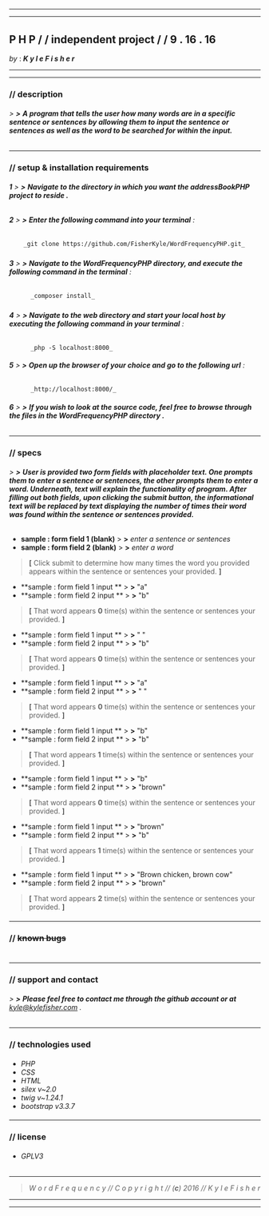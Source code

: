 ***
___
######
## **P H P** / / **independent project** / / **9** . **16** . **16**
 _by_ : _**K y l e   F i s h e r**_  
**********
***
### //  **description**
###### > **>** **A program that tells the user how many words are in a specific sentence or sentences by allowing them to input the sentence or sentences as well as the word to be searched for within the input.**
###
___

### // **setup & installation requirements**

###### **1** > **>** **Navigate to the directory in which you want the addressBookPHP project to reside .**
##
###### **2** > **>** **Enter the following command into your terminal** :
        _git clone https://github.com/FisherKyle/WordFrequencyPHP.git_
#####
######  **3** > **>** **Navigate to the WordFrequencyPHP directory, and execute the following command in the terminal** :
          _composer install_
#####
######  **4** > **>** **Navigate to the web directory and start your local host by executing the following command in your terminal** :
          _php -S localhost:8000_

######  **5** > **>** **Open up the browser of your choice and go to the following url** :
          _http://localhost:8000/_

######  **6** > **>**  **If you wish to look at the source code, feel free to browse through the files in the WordFrequencyPHP directory .**
###
___
### // **specs**

###### > **>** **User is provided two form fields with placeholder text. One prompts them to enter a sentence or sentences, the other prompts them to enter a word. Underneath, text will explain the functionality of program. After filling out both fields, upon clicking the submit button, the informational text will be replaced by text displaying the number of times their word was found within the sentence or sentences provided.**
###
*  **sample : form field 1 (blank)** > **>**  _enter a sentence or sentences_
*  **sample : form field 2 (blank)** > **>**  _enter a word_
>  **[** Click submit to determine how many times the word you provided appears within the sentence or sentences your provided.  **]**

*  **sample : form field 1 input ** > **>**  "a"
*  **sample : form field 2 input ** > **>**  "b"
>  **[** That word appears **0** time(s) within the sentence or sentences your provided. **]**

*  **sample : form field 1 input ** > **>**  " "
*  **sample : form field 2 input ** > **>**  "b"
>  **[** That word appears **0** time(s) within the sentence or sentences your provided. **]**

*  **sample : form field 1 input ** > **>**  "a"
*  **sample : form field 2 input ** > **>**  " "
>  **[** That word appears **0** time(s) within the sentence or sentences your provided. **]**

*  **sample : form field 1 input ** > **>**  "b"
*  **sample : form field 2 input ** > **>**  "b"
>  **[** That word appears **1** time(s) within the sentence or sentences your provided. **]**

*  **sample : form field 1 input ** > **>**  "b"
*  **sample : form field 2 input ** > **>**  "brown"
>  **[** That word appears **0** time(s) within the sentence or sentences your provided. **]**

*  **sample : form field 1 input ** > **>**  "brown"
*  **sample : form field 2 input ** > **>**  "b"
>  **[** That word appears **1** time(s) within the sentence or sentences your provided. **]**

*  **sample : form field 1 input ** > **>**  "Brown chicken, brown cow"
*  **sample : form field 2 input ** > **>**  "brown"
>  **[** That word appears **2** time(s) within the sentence or sentences your provided. **]**

####
___

### // ~~**known bugs**~~
#
___
### // **support and contact**
####
###### > **>** **Please feel free to contact me through the github account or at** *kyle@kylefisher.com* .
###
___
### // **technologies used**
####
*   _PHP_
*   _CSS_
*   _HTML_
*  _silex v~2.0_
*  _twig v~1.24.1_
*  _bootstrap v3.3.7_
####
___
### // **license**

* ###### _GPLV3_
####
___
> _W o r d F r e q u e n c y  // C o p y r i g h t  //  (**c**) 2016   //  K y l e   F i s h e r_


___
___
